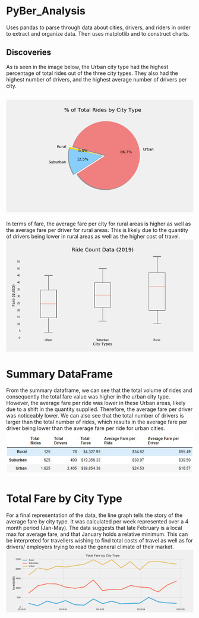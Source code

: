 # PyBer_Analysis
Uses pandas to parse through data about cities, drivers, and riders in order to extract and organize data. Then uses matplotlib and to construct charts.
## Discoveries

As is seen in the image below, the Urban city type had the highest percentage of total rides out of the three city types. They also had the highest number of drivers, and the highest average number of drivers per city.

 ![](analysis/Fig7.png)
 ---
 In terms of fare, the average fare per city for rural areas is higher as well as the average fare per driver for rural areas. This is likely due to the quantity of drivers being lower in rural areas as well as the higher cost of travel.
 ![](analysis/Fig3.png)
# Summary DataFrame
From the summary dataframe, we can see that the total volume of rides and consequently the total fare value was higher in the urban city type. However, the average fare per ride was lower in these Urban areas, likely due to a shift in the quantity supplied. Therefore, the average fare per driver was noticeably lower. We can also see that the total number of drivers is larger than the total number of rides, which results in the average fare per driver being lower than the average fare per ride for urban cities.
 ![](analysis/fig9.JPG)
# Total Fare by City Type
For a final representation of the data, the line graph tells the story of the average fare by city type. It was calculated per week represented over a 4 month period (Jan-May). The data suggests that late February is a local max for average fare, and that January holds a relative minimum. This can be interpreted for travellers wishing to find total costs of travel as well as for drivers/ employers trying to read the general climate of their market.
![](analysis/Fig8.png)
